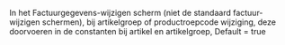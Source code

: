 In het Factuurgegevens-wijzigen scherm (niet de standaard factuur-wijzigen schermen), bij artikelgroep of productroepcode wijziging, deze doorvoeren in de constanten bij artikel en artikelgroep, Default = true